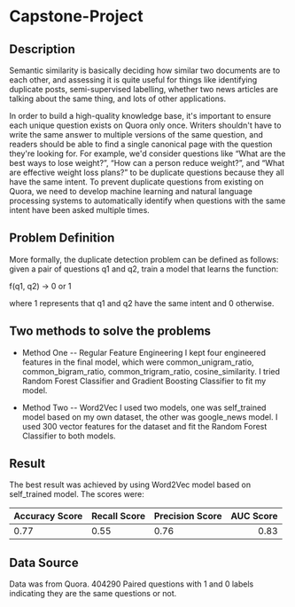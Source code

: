 # Capstone-Project
## Description

Semantic similarity is basically deciding how similar two documents are to each other, and assessing it is quite useful for things like identifying duplicate posts, semi-supervised labelling, whether two news articles are talking about the same thing, and lots of other applications.

In order to build a high-quality knowledge base, it's important to ensure each unique question exists on Quora only once. Writers shouldn't have to write the same answer to multiple versions of the same question, and readers should be able to find a single canonical page with the question they're looking for. For example, we'd consider questions like “What are the best ways to lose weight?”, “How can a person reduce weight?”, and “What are effective weight loss plans?” to be duplicate questions because they all have the same intent. To prevent duplicate questions from existing on Quora, we need to develop machine learning and natural language processing systems to automatically identify when questions with the same intent have been asked multiple times.

## Problem Definition

More formally, the duplicate detection problem can be defined as follows: given a pair of questions q1 and q2, train a model that learns the function:

 f(q1, q2) → 0 or 1

 where 1 represents that q1 and q2 have the same intent and 0 otherwise.

## Two methods to solve the problems
* Method One -- Regular Feature Engineering
  I kept four engineered features in the final model, which were common_unigram_ratio, common_bigram_ratio, common_trigram_ratio, cosine_similarity. I tried Random Forest Classifier and Gradient Boosting Classifier
  to fit my model.

* Method Two -- Word2Vec
  I used two models, one was self_trained model based on my own dataset, the other was google_news model. I used 300 vector features for the dataset and fit the Random Forest Classifier to both models.

## Result
   The best result was achieved by using Word2Vec model based on self_trained model. The scores were:

   Accuracy Score | Recall Score | Precision Score | AUC Score
   -------------  | -------------| ----------------|-----------:
       0.77       |     0.55     |       0.76      |    0.83


## Data Source

Data was from Quora. 404290 Paired questions with 1 and 0 labels indicating they are the same questions or not.

